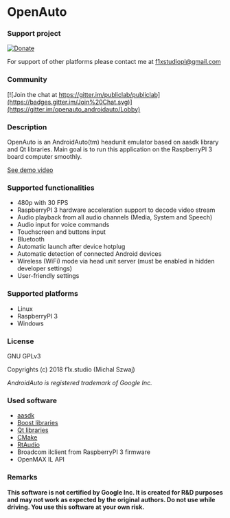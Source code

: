 
# OpenAuto

### Support project
[![Donate](https://img.shields.io/badge/Donate-PayPal-green.svg)](https://www.paypal.com/cgi-bin/webscr?cmd=_s-xclick&hosted_button_id=R4HXE5ESDR4U4)

For support of other platforms please contact me at f1xstudiopl@gmail.com

### Community
[![Join the chat at https://gitter.im/publiclab/publiclab](https://badges.gitter.im/Join%20Chat.svg)](https://gitter.im/openauto_androidauto/Lobby)

### Description
OpenAuto is an AndroidAuto(tm) headunit emulator based on aasdk library and Qt libraries. Main goal is to run this application on the RaspberryPI 3 board computer smoothly.

[See demo video](https://www.youtube.com/watch?v=k9tKRqIkQs8)

### Supported functionalities
 - 480p with 30 FPS
 - RaspberryPI 3 hardware acceleration support to decode video stream
 - Audio playback from all audio channels (Media, System and Speech)
 - Audio input for voice commands
 - Touchscreen and buttons input
 - Bluetooth
 - Automatic launch after device hotplug
 - Automatic detection of connected Android devices
 - Wireless (WiFi) mode via head unit server (must be enabled in hidden developer settings)
 - User-friendly settings

### Supported platforms

 - Linux
 - RaspberryPI 3
 - Windows

### License
GNU GPLv3

Copyrights (c) 2018 f1x.studio (Michal Szwaj)

*AndroidAuto is registered trademark of Google Inc.*

### Used software
 - [aasdk](https://github.com/f1xpl/aasdk)
 - [Boost libraries](http://www.boost.org/)
 - [Qt libraries](https://www.qt.io/)
 - [CMake](https://cmake.org/)
 - [RtAudio](https://www.music.mcgill.ca/~gary/rtaudio/playback.html)
 - Broadcom ilclient from RaspberryPI 3 firmware
 - OpenMAX IL API

### Remarks
**This software is not certified by Google Inc. It is created for R&D purposes and may not work as expected by the original authors. Do not use while driving. You use this software at your own risk.**
